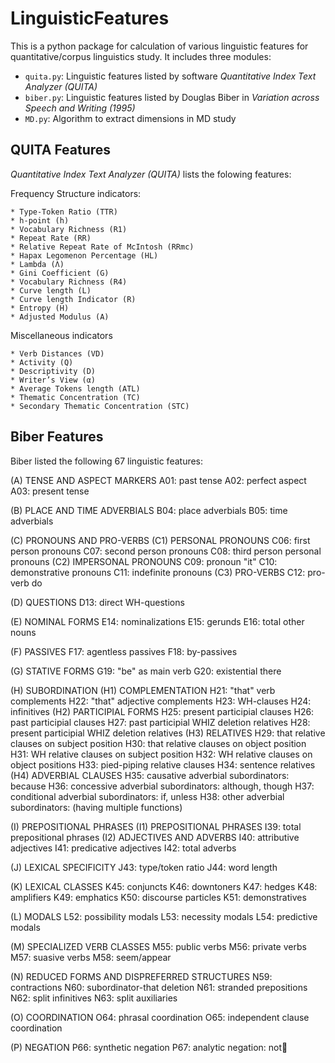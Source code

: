 # LinguisticFeatures

This is a python package for calculation of various linguistic features for quantitative/corpus linguistics study. It includes three modules:

* `quita.py`: Linguistic features listed by software *Quantitative Index Text Analyzer (QUITA)*
* `biber.py`: Linguistic features listed by Douglas Biber in *Variation across Speech and Writing (1995)*
* `MD.py`: Algorithm to extract dimensions in MD study

## QUITA Features

*Quantitative Index Text Analyzer (QUITA)* lists the folowing features:

Frequency Structure indicators:

    * Type-Token Ratio (TTR)
    * h-point (h)
    * Vocabulary Richness (R1)
    * Repeat Rate (RR)
    * Relative Repeat Rate of McIntosh (RRmc)
    * Hapax Legomenon Percentage (HL)
    * Lambda (Λ)
    * Gini Coefficient (G)
    * Vocabulary Richness (R4)
    * Curve length (L)
    * Curve length Indicator (R)
    * Entropy (H)
    * Adjusted Modulus (A)

Miscellaneous indicators

    * Verb Distances (VD)
    * Activity (Q)
    * Descriptivity (D)
    * Writer’s View (α)
    * Average Tokens length (ATL)
    * Thematic Concentration (TC)
    * Secondary Thematic Concentration (STC)

## Biber Features

Biber listed the following 67 linguistic features:


(A) TENSE AND ASPECT MARKERS
    A01: past tense
    A02: perfect aspect
    A03: present tense

(B) PLACE AND TIME ADVERBIALS
    B04: place adverbials
    B05: time adverbials

(C) PRONOUNS AND PRO-VERBS
    (C1) PERSONAL PRONOUNS
        C06: first person pronouns
        C07: second person pronouns
        C08: third person personal pronouns
    (C2) IMPERSONAL PRONOUNS
        C09: pronoun "it"
        C10: demonstrative pronouns
        C11: indefinite pronouns
    (C3) PRO-VERBS
        C12: pro-verb do

(D) QUESTIONS
    D13: direct WH-questions

(E) NOMINAL FORMS
    E14: nominalizations
    E15: gerunds
    E16: total other nouns

(F) PASSIVES
    F17: agentless passives
    F18: by-passives

(G) STATIVE FORMS
    G19: "be" as main verb
    G20: existential there

(H) SUBORDINATION
    (H1) COMPLEMENTATION
        H21: "that" verb complements
        H22: "that" adjective complements
        H23: WH-clauses
        H24: infinitives
    (H2) PARTICIPIAL FORMS
        H25: present participial clauses
        H26: past participial clauses
        H27: past participial WHIZ deletion relatives
        H28: present participial WHIZ deletion relatives
    (H3) RELATIVES
        H29: that relative clauses on subject position
        H30: that relative clauses on object position
        H31: WH relative clauses on subject position
        H32: WH relative clauses on object positions
        H33: pied-piping relative clauses
        H34: sentence relatives
    (H4) ADVERBIAL CLAUSES
        H35: causative adverbial subordinators: because
        H36: concessive adverbial subordinators: although, though
        H37: conditional adverbial subordinators: if, unless
        H38: other adverbial subordinators: (having multiple functions)

(I) PREPOSITIONAL PHRASES
    (I1) PREPOSITIONAL PHRASES
        I39: total prepositional phrases
    (I2) ADJECTIVES AND ADVERBS
        I40: attributive adjectives
        I41: predicative adjectives
        I42: total adverbs

(J) LEXICAL SPECIFICITY
    J43: type/token ratio
    J44: word length

(K) LEXICAL CLASSES
    K45: conjuncts
    K46: downtoners
    K47: hedges
    K48: amplifiers
    K49: emphatics
    K50: discourse particles
    K51: demonstratives

(L) MODALS
    L52: possibility modals
    L53: necessity modals
    L54: predictive modals

(M) SPECIALIZED VERB CLASSES
    M55: public verbs
    M56: private verbs
    M57: suasive verbs
    M58: seem/appear

(N) REDUCED FORMS AND DISPREFERRED STRUCTURES
    N59: contractions
    N60: subordinator-that deletion
    N61: stranded prepositions
    N62: split infinitives
    N63: split auxiliaries

(O) COORDINATION
    O64: phrasal coordination
    O65: independent clause coordination

(P) NEGATION
    P66: synthetic negation
    P67: analytic negation: not
